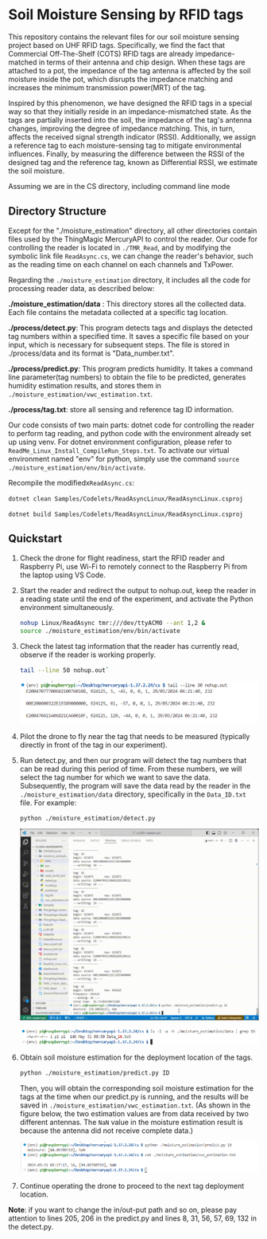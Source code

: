 # Soil Moisture Sensing by RFID tags

This repository contains the relevant files for our soil moisture sensing project based on UHF RFID tags. Specifically, we find the fact that Commercial Off-The-Shelf (COTS) RFID tags are already impedance-matched in terms of their antenna and chip design. When these tags are attached to a pot, the impedance of the tag antenna is affected by the soil moisture inside the pot, which disrupts the impedance matching and increases the minimum transmission power(MRT) of the tag.

Inspired by this phenomenon, we have designed the RFID tags in a special way so that they initially reside in an impedance-mismatched state. As the tags are partially inserted into the soil, the impedance of the tag's antenna changes, improving the degree of impedance matching. This, in turn, affects the received signal strength indicator (RSSI). Additionally, we assign a reference tag to each moisture-sensing tag to mitigate environmental influences. Finally, by measuring the difference between the RSSI of the designed tag and the reference tag, known as Differential RSSI, we estimate the soil moisture.

Assuming we are in the CS directory, including command line mode

## Directory Structure

Except for the "./moisture_estimation" directory, all other directories contain files used by the ThingMagic MercuryAPI to control the reader. Our code for controlling the reader is located in `./TMR_Read`, and by modifying the symbolic link file `ReadAsync.cs`, we can change the reader's behavior, such as the reading time on each channel on each channels and TxPower.

Regarding the `./moisture_estimation` directory, it includes all the code for processing reader data, as described below:

**./moisture_estimation/data** : This directory stores all the collected data. Each file contains the metadata collected at a specific tag location.

**./process/detect.py**: This program detects tags and displays the detected tag numbers within a specified time. It saves a specific file based on your input, which is necessary for subsequent steps. The file is stored in ./process/data and its format is "Data_number.txt".

**./process/predict.py**: This program predicts humidity. It takes a command line parameter(tag numbers) to obtain the file to be predicted, generates humidity estimation results, and stores them in `./moisture_estimation/vwc_estimation.txt`.

**./process/tag.txt**:  store all sensing and reference tag ID information.

Our code consists of two main parts: dotnet code for controlling the reader to perform tag reading, and python code with the environment already set up using venv. For dotnet environment configuration, please refer to `ReadMe_Linux_Install_CompileRun_Steps.txt`. To activate our virtual environment named "env" for python, simply use the command `source ./moisture_estimation/env/bin/activate`.

Recompile the modifiedx`ReadAsync.cs`:

`dotnet clean Samples/Codelets/ReadAsyncLinux/ReadAsyncLinux.csproj`

`dotnet build Samples/Codelets/ReadAsyncLinux/ReadAsyncLinux.csproj`

## Quickstart

1. Check the drone for flight readiness, start the RFID reader and Raspberry Pi, use Wi-Fi to remotely connect to the Raspberry Pi from the laptop using VS Code.

2. Start the reader and redirect the output to nohup.out, keep the reader in a reading state until the end of the experiment, and activate the Python environment simultaneously.

    ```bash
    nohup Linux/ReadAsync tmr:///dev/ttyACM0 --ant 1,2 &
    source ./moisture_estimation/env/bin/activate
    ```

3. Check the latest tag information that the reader has currently read, observe if the reader is working properly.

    ```bash
    tail --line 50 nohup.out`
    ```

    ![tail output](./data/tail%20output.png)

4. Pilot the drone to fly near the tag that needs to be measured (typically directly in front of the tag in our experiment).

5. Run detect.py, and then our program will detect the tag numbers that can be read during this period of time. From these numbers, we will select the tag number for which we want to save the data. Subsequently, the program will save the data read by the reader in the `./moisture_estimation/data` directory, specifically in the `Data_ID.txt` file. For example:

    ```bash
    python ./moisture_estimation/detect.py
    ```

    ![detect](./data/detect.gif)

    ![detect result](./data/detect%20result.png)

6. Obtain soil moisture estimation for the deployment location of the tags.

    ```bash
    python ./moisture_estimation/predict.py ID
    ```

    Then, you will obtain the corresponding soil moisture estimation for the tags at the time when our predict.py is running, and the results will be saved in `./moisture_estimation/vwc_estimation.txt`. (As shown in the figure below, the two estimation values are from data received by two different antennas. The `NaN` value in the moisture estimation result is because the antenna did not receive complete data.)

    ![moisture estimation](./data/estimation.png)

7. Continue operating the drone to proceed to the next tag deployment location.

**Note**: if you want to change the in/out-put path and so on, please pay attention to lines 205, 206 in the predict.py and lines 8, 31, 56, 57, 69, 132 in the detect.py.
